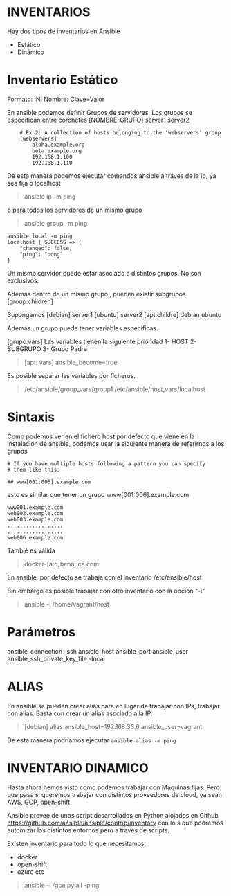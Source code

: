 # INVENTARIOS

Hay dos tipos de inventarios en Ansible
- Estático
- Dinámico

# Inventario Estático

Formato: INI
Nombre: Clave=Valor

En ansible podemos definir Grupos de servidores. Los grupos se especifican entre corchetes
[NOMBRE-GRUPO]
    server1
    server2

```
    # Ex 2: A collection of hosts belonging to the 'webservers' group
    [webservers]
        alpha.example.org
        beta.example.org
        192.168.1.100
        192.168.1.110
```
De esta manera podemos ejecutar comandos ansible a traves de la ip, ya sea fija o localhost
> ansible ip -m ping

o para todos los servidores de un mismo grupo

> ansible group -m ping

``` 
ansible local -m ping
localhost | SUCCESS => {
    "changed": false,
    "ping": "pong"
}
```

Un mismo servidor puede estar asociado a distintos grupos. No son exclusivos.

Además dentro de un mismo grupo , pueden existir subgrupos.
[group:children]
 

Supongamos 
[debian]
    server1
[ubuntu]
    server2
[apt:childre]
    debian
    ubuntu

Además un grupo puede tener variables específicas.

[grupo:vars]
Las variables tienen la siguiente prioridad
    1- HOST
    2- SUBGRUPO
    3- Grupo Padre

> [apt: vars]
> ansible_become=true

Es posible separar las variables por ficheros.

> /etc/ansible/group_vars/group1
> /etc/ansible/host_vars/localhost

# Sintaxis
Como podemos ver en el fichero host por defecto que viene en la instalación de ansible, podemos usar la siguiente manera de referirnos a los grupos

```
# If you have multiple hosts following a pattern you can specify
# them like this:

## www[001:006].example.com
```

esto es similar que tener un grupo
www[001:006].example.com

    www001.example.com
    web002.example.com
    web003.example.com
    ..................
    ..................
    web006.example.com

Tambié es válida 
> docker-[a:d]benauca.com

En ansible, por defecto se trabaja con el inventario /etc/ansible/host

Sin embargo es posible trabajar con otro inventario con la opción "-i"

> ansible -i /home/vagrant/host 


# Parámetros
ansible_connection
    -ssh
        ansible_host
        ansible_port
        ansible_user
        ansible_ssh_private_key_file 
    -local

# ALIAS

En ansible se pueden crear alias para en lugar de trabajar con IPs, trabajar con alias. Basta con crear un alias asociado a la IP.

>[debian]
>alias ansible_host=192.168.33.6 ansible_user=vagrant

De esta manera podríamos ejecutar 
```ansible alias -m ping``` 

# INVENTARIO DINAMICO

Hasta ahora hemos visto como podemos trabajar con Máquinas fijas. Pero que pasa si queremos trabajar con distintos proveedores de cloud, ya sean AWS, GCP, open-shift.

Ansible provee de unos script desarrollados en Python alojados en Github https://github.com/ansible/ansible/contrib/inventory con lo s que podremos automizar los distintos entornos pero a traves de scripts.

Existen inventario para todo lo que necesitamos,
- docker
- open-shift
- azure
etc

> ansible -i /gce.py all -ping


